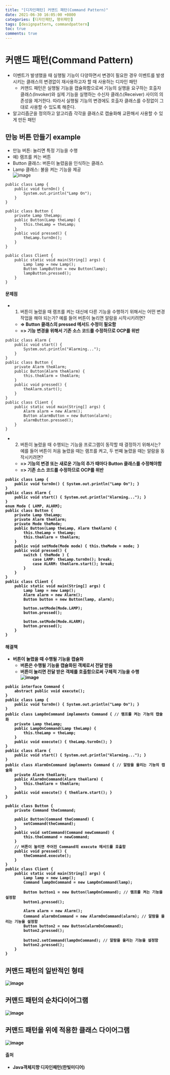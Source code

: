 ```yaml
---
title: "[디자인패턴] 커맨드 패턴(Command Pattern)"
date: 2021-06-30 16:05:00 +0800
categories: [디자인패턴, 행위패턴]
tags: [designpattern, commandpattern]
toc: true
comments: true
---
```


# 커맨드 패턴(Command Pattern)
- 이벤트가 발생했을 때 실행될 기능이 다양하면서 변경이 필요한 경우 이벤트를 발생시키는 클래스의 변경없이 재사용하고자 할 때 사용하는 디자인 패턴
    - 커맨드 패턴은 실행될 기능을 캡슐화함으로써 기능의 실행을 요구하는 호출자 클래스(Invoker)와 실제 기능을 실행하는 수신자 클래스(Receiver) 사이의 의존성을 제거한다. 따라서 실행될 기능의 변경에도 호출자 클래스를 수정없이 그대로 사용할 수 있도록 해준다.
- 알고리즘군을 정의하고 알고리즘 각각을 클래스로 캡슐화해 교환해서 사용할 수 있게 만든 패턴

## 만능 버튼 만들기 example
- 만능 버튼: 눌리면 특정 기능을 수행
- 예) 램프를 켜는 버튼
- Button 클래스: 버튼이 눌렸음을 인식하는 클래스
- Lamp 클래스: 불을 켜는 기능을 제공<br>
![image](https://user-images.githubusercontent.com/44339530/110296685-f19aad00-8035-11eb-92ce-d0f2be586cd9.png)<br>

~~~
public class Lamp {
	public void turnOn() {
		System.out.println("Lamp On");
	}
}

public class Button {
	private Lamp theLamp;
	public Button(Lamp theLamp) {
		this.theLamp = theLamp;
	}
	public void pressed() {
		theLamp.turnOn();
	}
}

public class Client {
	public static void main(String[] args) {
		Lamp lamp = new Lamp();
		Button lampButton = new Button(lamp);
		lampButton.pressed();
	}
}
~~~

#### 문제점
- 1) 버튼이 눌렸을 때 램프를 켜는 대신에 다른 기능을 수행하기 위해서는 어떤 변경 작업을 해야 되는가? 예를 들어 버튼이 눌리면 알람을 시작시키려면?
    - <b>=> Button 클래스의 pressed 메서드 수정이 필요함</b>
    - <b>=> 기능 변경을 위해서 기존 소스 코드를 수정하므로 OCP를 위반</b>

~~~
public class Alarm {
	public void start() {
		System.out.println("Alarming...");
	}
}
public class Button {
	private Alarm theAlarm;	
	public Button(Alarm theAlarm) {
		this.theAlarm = theAlarm;
	}
	public void pressed() {
		theAlarm.start();
	}
}
public class Client {
	public static void main(String[] args) {
		Alarm alarm = new Alarm();		
		Button alarmButton = new Button(alarm);
		alarmButton.pressed();
	}
}
~~~

- 2) 버튼이 눌렸을 때 수행되는 기능을 프로그램이 동작할 때 결정하기 위해서는? 예를 들어 버튼이 처음 눌렸을 때는 램프를 켜고, 두 번째 눌렸을 때는 알람을 동작시키려면?
    - <b>=> 기능의 변경 또는 새로운 기능의 추가 때마다 Button 클래스를 수정해야함
    - <b>=> 기존 소스 코드를 수정하므로 OCP를 위반</b>

~~~
public class Lamp {
	public void turnOn() { System.out.println("Lamp On"); }
}
public class Alarm {
	public void start() { System.out.println("Alarming..."); }
}
enum Mode { LAMP, ALARM};
public class Button {
	private Lamp theLamp;
	private Alarm theAlarm;
	private Mode theMode;
	public Button(Lamp theLamp, Alarm theAlarm) {
		this.theLamp = theLamp;
		this.theAlarm = theAlarm;
	}
	public void setMode(Mode mode) { this.theMode = mode; }
	public void pressed() {
		switch ( theMode ) {
			case LAMP: theLamp.turnOn(); break;
			case ALARM: theAlarm.start(); break;
		}
	}
}
public class Client {
	public static void main(String[] args) {
		Lamp lamp = new Lamp();
		Alarm alarm = new Alarm();		
		Button button = new Button(lamp, alarm);
		
		button.setMode(Mode.LAMP);
		button.pressed();
		
		button.setMode(Mode.ALARM);
		button.pressed();
	}
}
~~~

#### 해결책
- 버튼이 눌렸을 때 수행될 기능을 캡슐화
    - 버튼은 수행될 기능을 캡슐화된 객체로서 전달 받음
    - 버튼이 눌리면 전달 받은 객체를 호출함으로써 구체적 기능을 수행<br>
![image](https://user-images.githubusercontent.com/44339530/110299601-396f0380-8039-11eb-9ec9-5c1f6cfec11c.png)<br>

~~~
public interface Command {
	abstract public void execute();
}
public class Lamp {
	public void turnOn() { System.out.println("Lamp On"); }
}
public class LampOnCommand implements Command { // 램프를 켜는 기능의 캡슐화
	private Lamp theLamp;
	public LampOnCommand(Lamp theLamp) {
		this.theLamp = theLamp;
	}
	public void execute() { theLamp.turnOn(); }
}
public class Alarm {
	public void start() { System.out.println("Alarming..."); }
}
public class AlarmOnCommand implements Command { // 알람을 울리는 기능의 캡슐화
	private Alarm theAlarm;
	public AlarmOnCommand(Alarm theAlarm) {
		this.theAlarm = theAlarm;
	}
	public void execute() { theAlarm.start(); }
}

public class Button {
	private Command theCommand;

	public Button(Command theCommand) {
		setCommand(theCommand);
	}
	public void setCommand(Command newCommand) {
		this.theCommand = newCommand;
	}
	// 버튼이 눌리면 주어진 Command의 execute 메서드를 호출함
	public void pressed() { 
		theCommand.execute();	
	}
}
public class Client {
	public static void main(String[] args) {
		Lamp lamp = new Lamp();
		Command lampOnCommand = new LampOnCommand(lamp);
		
		Button button1 = new Button(lampOnCommand); // 램프를 켜는 기능을 설정함
		button1.pressed();
				
		Alarm alarm = new Alarm();
		Command alarmOnCommand = new AlarmOnCommand(alarm); // 알람을 울리는 기능을 설정함
		Button button2 = new Button(alarmOnCommand);
		button2.pressed();
		
		button2.setCommand(lampOnCommand); // 알람을 울리는 기능을 설정함
		button2.pressed();
	}
}
~~~

## 커맨드 패턴의 일반적인 형태
![image](https://user-images.githubusercontent.com/44339530/110300161-ea759e00-8039-11eb-98a3-e8e1788015d5.png)

## 커맨드 패턴의 순차다이어그램
![image](https://user-images.githubusercontent.com/44339530/110300265-05e0a900-803a-11eb-99ac-9beb8e4a1848.png)

## 커맨드 패턴을 위에 적용한 클래스 다이어그램
![image](https://user-images.githubusercontent.com/44339530/110300403-2c064900-803a-11eb-9dfd-bcc948a4b9cd.png)

#### 출처
- Java객체지향 디자인패턴(한빛미디어)